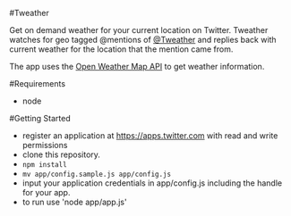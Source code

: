 #Tweather

Get on demand weather for your current location on Twitter. Tweather watches for geo tagged @mentions of [@Tweather](https://twitter.com/tweather) and replies back with current weather for the location that the mention came from.

The app uses the [Open Weather Map API](http://openweathermap.org/api) to get weather information.

#Requirements
* node

#Getting Started

* register an application at https://apps.twitter.com with read and write permissions
* clone this repository.
* `npm install`
* `mv app/config.sample.js app/config.js`
* input your application credentials in app/config.js including the handle for your app.
* to run use 'node app/app.js'
